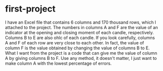 # first-project
I have an Excel file that contains 6 columns and 170 thousand rows, which I attached to the project.
The numbers in columns A and F are the value of an indicator at the opening and closing moment of each candle, respectively. Columns B to E are also ohlc of each candle.
If you look carefully, columns A and F of each row are very close to each other. In fact, the value of column F is the value obtained by changing the value of columns B to E.
What I want from the project is a code that can give me the value of column A by giving columns B to F. Use any method, it doesn't matter, I just want to make column A with the lowest percentage of errors.
